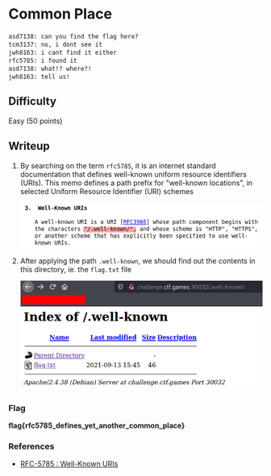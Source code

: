 # Common Place

```text
asd7138: can you find the flag here?
tcm3137: no, i dont see it
jwh8163: i cant find it either
rfc5785: i found it
asd7138: what!? where?!
jwh8163: tell us!
```

## Difficulty

Easy (50 points)

## Writeup

1. By searching on the term `rfc5785`, it is an internet standard documentation that defines well-known uniform resource identifiers (URIs). This memo defines a path prefix for "well-known locations", in selected Uniform Resource Identifier (URI) schemes

    ![Well-known URI defined on RFC5785 documentation](./img/step_1_well_known_URI.png)

2. After applying the path `.well-known`, we should find out the contents in this directory, ie. the `flag.txt` file

    ![Navigate to the well-known URI and we can see the flag.txt, that contain the flag of this challenge](./img/step_2_rfc5785_common_dir.png)

### Flag

**flag{rfc5785_defines_yet_another_common_place}**

### References

- [RFC-5785 : Well-Known URIs
](https://www.rfc-editor.org/rfc/rfc5785.html#section-3)